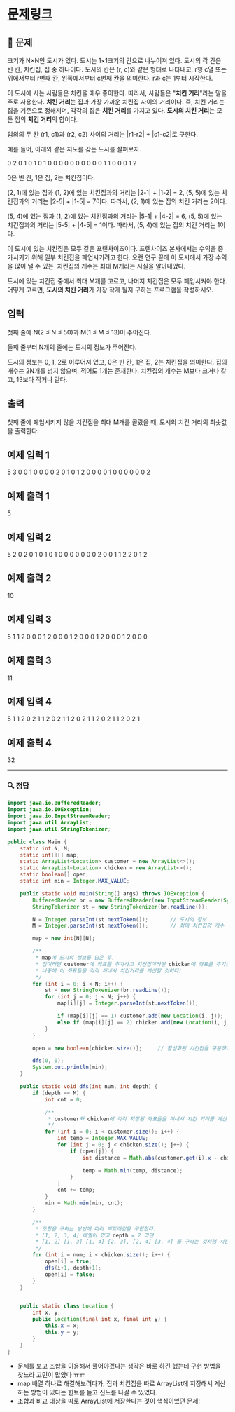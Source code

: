 # [문제링크]()

## 📝 문제

크기가 N×N인 도시가 있다. 도시는 1×1크기의 칸으로 나누어져 있다. 도시의 각 칸은 빈 칸, 치킨집, 집 중 하나이다. 도시의 칸은 (r, c)와 같은 형태로 나타내고, r행 c열 또는 위에서부터 r번째 칸, 왼쪽에서부터 c번째 칸을 의미한다. r과 c는 1부터 시작한다.

이 도시에 사는 사람들은 치킨을 매우 좋아한다. 따라서, 사람들은 "**치킨 거리**"라는 말을 주로 사용한다. **치킨 거리**는 집과 가장 가까운 치킨집 사이의 거리이다. 즉, 치킨 거리는 집을 기준으로 정해지며, 각각의 집은 **치킨 거리**를 가지고 있다. **도시의 치킨 거리**는 모든 집의 **치킨 거리**의 합이다.

임의의 두 칸 (r1, c1)과 (r2, c2) 사이의 거리는 |r1-r2| + |c1-c2|로 구한다.

예를 들어, 아래와 같은 지도를 갖는 도시를 살펴보자.

0 2 0 1 0
1 0 1 0 0
0 0 0 0 0
0 0 0 1 1
0 0 0 1 2

0은 빈 칸, 1은 집, 2는 치킨집이다.

(2, 1)에 있는 집과 (1, 2)에 있는 치킨집과의 거리는 |2-1| + |1-2| = 2, (5, 5)에 있는 치킨집과의 거리는 |2-5| + |1-5| = 7이다. 따라서, (2, 1)에 있는 집의 치킨 거리는 2이다.

(5, 4)에 있는 집과 (1, 2)에 있는 치킨집과의 거리는 |5-1| + |4-2| = 6, (5, 5)에 있는 치킨집과의 거리는 |5-5| + |4-5| = 1이다. 따라서, (5, 4)에 있는 집의 치킨 거리는 1이다.

이 도시에 있는 치킨집은 모두 같은 프랜차이즈이다. 프렌차이즈 본사에서는 수익을 증가시키기 위해 일부 치킨집을 폐업시키려고 한다. 오랜 연구 끝에 이 도시에서 가장 수익을 많이 낼 수 있는  치킨집의 개수는 최대 M개라는 사실을 알아내었다.

도시에 있는 치킨집 중에서 최대 M개를 고르고, 나머지 치킨집은 모두 폐업시켜야 한다. 어떻게 고르면, **도시의 치킨 거리**가 가장 작게 될지 구하는 프로그램을 작성하시오.

## 입력

첫째 줄에 N(2 ≤ N ≤ 50)과 M(1 ≤ M ≤ 13)이 주어진다.

둘째 줄부터 N개의 줄에는 도시의 정보가 주어진다.

도시의 정보는 0, 1, 2로 이루어져 있고, 0은 빈 칸, 1은 집, 2는 치킨집을 의미한다. 집의 개수는 2N개를 넘지 않으며, 적어도 1개는 존재한다. 치킨집의 개수는 M보다 크거나 같고, 13보다 작거나 같다.

## 출력

첫째 줄에 폐업시키지 않을 치킨집을 최대 M개를 골랐을 때, 도시의 치킨 거리의 최솟값을 출력한다.

## 예제 입력 1 

5 3
0 0 1 0 0
0 0 2 0 1
0 1 2 0 0
0 0 1 0 0
0 0 0 0 2

## 예제 출력 1 

5

## 예제 입력 2 

5 2
0 2 0 1 0
1 0 1 0 0
0 0 0 0 0
2 0 0 1 1
2 2 0 1 2

## 예제 출력 2 

10

## 예제 입력 3 

5 1
1 2 0 0 0
1 2 0 0 0
1 2 0 0 0
1 2 0 0 0
1 2 0 0 0

## 예제 출력 3 

11

## 예제 입력 4 

5 1
1 2 0 2 1
1 2 0 2 1
1 2 0 2 1
1 2 0 2 1
1 2 0 2 1

## 예제 출력 4 

32

---

### 🔍 정답

```java
import java.io.BufferedReader;
import java.io.IOException;
import java.io.InputStreamReader;
import java.util.ArrayList;
import java.util.StringTokenizer;

public class Main {
    static int N, M;
    static int[][] map;
    static ArrayList<Location> customer = new ArrayList<>();
    static ArrayList<Location> chicken = new ArrayList<>();
    static boolean[] open;
    static int min = Integer.MAX_VALUE;

    public static void main(String[] args) throws IOException {
        BufferedReader br = new BufferedReader(new InputStreamReader(System.in));
        StringTokenizer st = new StringTokenizer(br.readLine());

        N = Integer.parseInt(st.nextToken());       // 도시의 정보
        M = Integer.parseInt(st.nextToken());       // 최대 치킨집의 개수

        map = new int[N][N];

        /**
         * map에 도시의 정보를 담은 후,
         * 집이라면 customer에 좌표를 추가하고 치킨집이라면 chicken에 좌표를 추가한다.
         * 나중에 이 좌표들을 각각 꺼내서 치킨거리를 계산할 것이다!
         */
        for (int i = 0; i < N; i++) {
            st = new StringTokenizer(br.readLine());
            for (int j = 0; j < N; j++) {
                map[i][j] = Integer.parseInt(st.nextToken());

                if (map[i][j] == 1) customer.add(new Location(i, j));
                else if (map[i][j] == 2) chicken.add(new Location(i, j));
            }
        }

        open = new boolean[chicken.size()];     // 활성화된 치킨집을 구분하기 위한 배열

        dfs(0, 0);
        System.out.println(min);
    }

    public static void dfs(int num, int depth) {
        if (depth == M) {
            int cnt = 0;

            /**
             * customer와 chicken에 각각 저장된 좌표들을 꺼내서 치킨 거리를 계산하고 최솟값을 카운팅!
             */
            for (int i = 0; i < customer.size(); i++) {
                int temp = Integer.MAX_VALUE;
                for (int j = 0; j < chicken.size(); j++) {
                    if (open[j]) {
                        int distance = Math.abs(customer.get(i).x - chicken.get(j).x) + Math.abs(customer.get(i).y - chicken.get(j).y);

                        temp = Math.min(temp, distance);
                    }
                }
                cnt += temp;
            }
            min = Math.min(min, cnt);
        }

        /**
         * 조합을 구하는 방법에 따라 백트래킹을 구현한다.
         * [1, 2, 3, 4] 배열이 있고 depth = 2 라면
         * [1, 2] [1, 3] [1, 4] [2, 3], [2, 4] [3, 4] 를 구하는 것처럼 치킨집을 M만큼 모든 조합으로 돌리는 것이다.
         */
        for (int i = num; i < chicken.size(); i++) {
            open[i] = true;
            dfs(i+1, depth+1);
            open[i] = false;
        }
    }


    public static class Location {
        int x, y;
        public Location(final int x, final int y) {
            this.x = x;
            this.y = y;
        }
    }
}
```
- 문제를 보고 조합을 이용해서 풀어야겠다는 생각은 바로 하긴 했는데 구현 방법을 찾느라 고민이 많았다 ㅠㅠ
- map 배열 하나로 해결해보려다가, 집과 치킨집을 따로 ArrayList에 저장해서 계산하는 방법이 있다는 힌트를 듣고 진도를 나갈 수 있었다.
- 조합과 비교 대상을 따로 ArrayList에 저장한다는 것이 핵심이었던 문제!